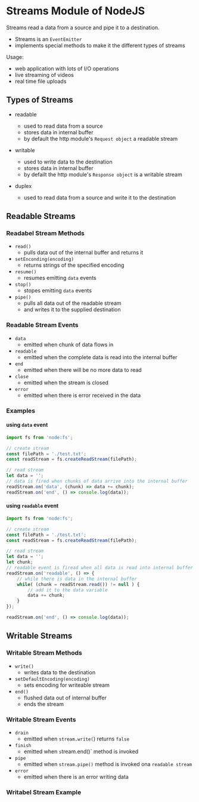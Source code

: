 # Streams Module of NodeJS

Streams read a data from a source and pipe it to a destination.

- Streams is an `EventEmitter`
- implements special methods to make it the different types of streams

Usage:
- web application with lots of I/O operations
- live streaming of videos
- real time file uploads


## Types of Streams
- readable
    - used to read data from a source
    - stores data in internal buffer
    - by default the http module's `Request object` a readable stream

- writable
    - used to write data to the destination
    - stores data in internal buffer
    - by defailt the http module's `Response object` is a writable stream 

- duplex
    - used to read data from a source and write it to the destination


## Readable Streams

### Readabel Stream Methods

- `read()`
    - pulls data out of the internal buffer and returns it
- `setEnconding(encoding)`
    - returns strings of the specified encoding
- `resume()`
    - resumes emitting `data` events
- `stop()`
    - stopes emitting `data` events
- `pipe()`
    - pulls all data out of the readable stream
    - and writes it to the supplied destination


### Readable Stream Events

- `data` 
    - emitted when chunk of data flows in
- `readable`
    - emitted when the complete data is read into the internal buffer
- `end`
    - emitted when there will be no more data to read
- `close`
    - emitted when the stream is closed
- `error`
    - emitted when there is error received in the data


### Examples

#### using `data` event

```js
import fs from 'node:fs';

// create stream
const filePath = './test.txt';
const readStream = fs.createReadStream(filePath);

// read stream
let data = '';
// data is fired when chunks of data arrive into the internal buffer 
readStream.on('data', (chunk) => data += chunk);
readStream.on('end', () => console.log(data));
```

#### using `readable` event

```js
import fs from 'node:fs';

// create stream
const filePath = './test.txt';
const readStream = fs.createReadStream(filePath);

// read stream
let data = '';
let chunk;
// readable event is firead when all data is read into internal buffer
readStream.on('readable', () => {
    // while there is data in the internal buffer
    while( (chunk = readStream.read()) != null ) {
        // add it to the data variable
        data += chunk;
    } 
});

readStream.on('end', () => console.log(data));
```


## Writable Streams

### Writable Stream Methods

- `write()`
    - writes data to the destination
- `setDefaultEncoding(encoding)`
    - sets encoding for writeable stream
- `end()`
    - flushed data out of internal buffer
    - ends the stream

### Writable Stream Events

- `drain`
    - emitted when `stream.write(`) returns `false`
- `finish`
    - emitted when `s`tream.end()` method is invoked
- `pipe`
    - emitted when `stream.pipe()` method is invoked ona  `readable stream`
- `error`
    - emitted when there is an error writing data

### Writabel Stream Example

```js


